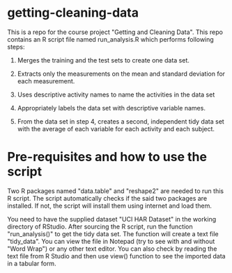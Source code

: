 # getting-cleaning-data
This is a repo for the course project "Getting and Cleaning Data". This repo contains an R script file named run_analysis.R which performs following steps:

1) Merges the training and the test sets to create one data set.

2) Extracts only the measurements on the mean and standard deviation for each measurement. 

3) Uses descriptive activity names to name the activities in the data set

4) Appropriately labels the data set with descriptive variable names. 

5) From the data set in step 4, creates a second, independent tidy data set with the average of each variable for each activity and each subject.

# Pre-requisites and how to use the script
Two R packages named "data.table" and "reshape2" are needed to run this R script. The script automatically checks if the said two packages are installed. If not, the script will install them using internet and load them.

You need to have the supplied dataset "UCI HAR Dataset" in the working directory of RStudio.
After sourcing the R script, run the function "run_analysis()" to get the tidy data set. 
The function will create a text file "tidy_data". You can view the file in Notepad (try to see with and without "Word Wrap") or any other text editor. You can also check by reading the text file from R Studio and then use view() function to see the imported data in a tabular form.

